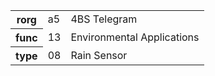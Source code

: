 <table>
    <tr>
      <th>rorg</th>
      <td>a5</td>
      <td>4BS Telegram</td>
    </tr>
    <tr>
      <th>func</th>
      <td>13</td>
      <td>Environmental Applications</td>
    </tr>
    <tr>
      <th>type</th>
      <td>08</td>
      <td>Rain Sensor</td>
    </tr>
  </table>